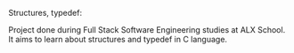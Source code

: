 Structures, typedef:

Project done during Full Stack Software Engineering studies at ALX School. It aims to learn about structures and typedef in C language.
